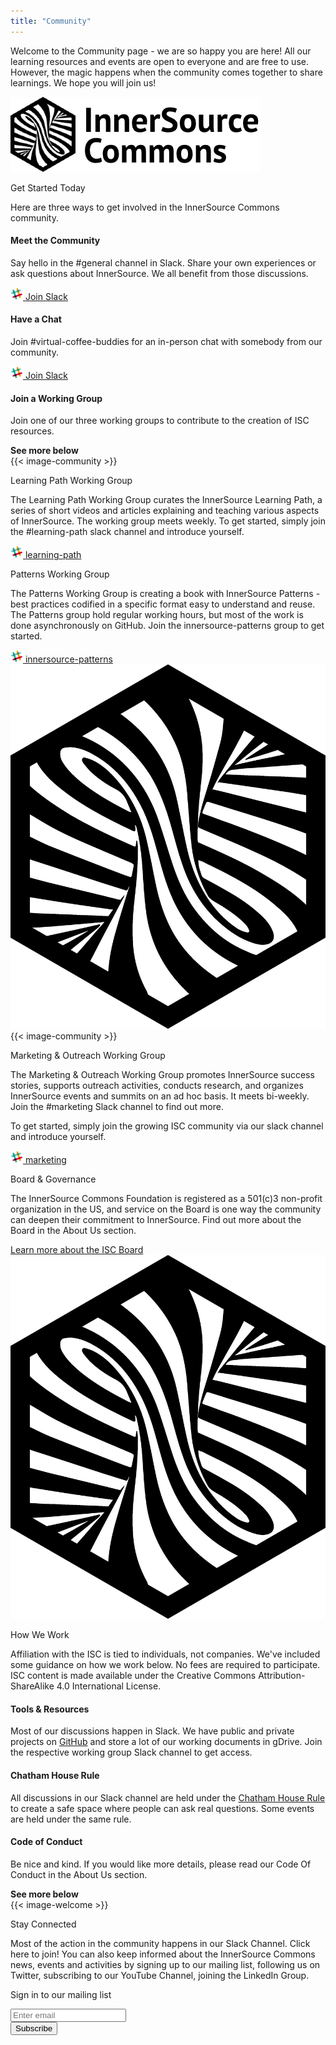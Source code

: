 ```yaml
---
title: "Community"
---
```


<section class="section">
  <div class="container">
    <div class="row align-items-center">
      <div class="col-md-6 order-2 order-md-1">
        <p>Welcome to the Community page - we are so happy you are here! All our learning resources and events are open to everyone and are free to use. However, the magic happens when the community comes together to share learnings. We hope you will join us!
        </p>
      </div>
      <div class="col-md-6 order-1 order-md-2 mb-4 mb-md-0">
        <img src="/images/logo.png" class="img-fluid">
      </div>
    </div>
  </div>
</section>

<section class="section bg-light">
  <div class="container">
    <div class="row justify-content-center">
      <div class="col-12 text-center">
        <p class="section-title mb-5 mt-3 h1">Get Started Today</p>
        <p>Here are three ways to get involved in the InnerSource Commons community.</p>
      </div>
      <div class="col-md-4 col-sm-6 mb-4">
        <div class="feature-card text-center">
          <i class="ti-hand-open mb-3"></i>
          <h4 class="mb-2">Meet the Community</h4>
          <p>Say hello in the #general channel in Slack. Share your own experiences or ask questions about InnerSource. We all benefit from those discussions.</p>
          <a href="/slack" class="btn btn-primary btn-sm text-lowercase"><img src="/images/slack.png" class="pr-1"/> Join Slack </a>
        </div>
      </div>
      <div class="col-md-4 col-sm-6 mb-4">
        <div class="feature-card text-center">
          <i class="ti-comment-alt mb-3"></i>
          <h4 class="mb-2">Have a Chat</h4>
          <p>Join #virtual-coffee-buddies for an in-person chat with somebody from our community.</p>
          <a href="/slack" class="btn btn-primary btn-sm text-lowercase"><img src="/images/slack.png" class="pr-1"/> Join Slack</a>
        </div>
      </div>
      <div class="col-md-4 col-sm-6 mb-4">
        <div class="feature-card text-center">
          <i class="ti-key mb-3"></i>
          <h4 class="mb-2">Join a Working Group</h4>
          <p>Join one of our three working groups to contribute to the creation of ISC resources.</p>
         <b>See more below</b>
        </div>
      </div>
    </div>
  </div>
</section>

<section class="section bg-light">
  <div class="container">
    <div class="row align-items-center">
      <div class="col-md-5 mb-4 mb-md-0">
        <div>
         {{< image-community >}}
        </div>
      </div>
      <div class="col-md-6 ">
        <p class="section-title h2">Learning Path Working Group</p>
        <p>The Learning Path Working Group curates the InnerSource Learning Path, a series of short videos and articles explaining and teaching various aspects of InnerSource. The working group meets weekly. To get started, simply join the #learning-path slack channel and introduce yourself.
        </p>
        <a href="/slack" class="btn btn-primary btn-sm text-lowercase"><img src="/images/slack.png" class="pr-1"/> learning-path</a>
      </div>
    </div>
  </div>
</section>

<section class="section">
  <div class="container">
    <div class="row align-items-center">
      <div class="col-md-6 order-2 order-md-1">
        <p class="section-title h2">Patterns Working Group</p>
        <p>The Patterns Working Group is creating a book with InnerSource Patterns - best practices codified in a specific format easy to understand and reuse. The Patterns group hold regular working hours, but most of the work is done asynchronously on GitHub. Join the innersource-patterns group to get started. 
        </p>
        <a href="/slack" class="btn btn-primary btn-sm text-lowercase"><img src="/images/slack.png" class="pr-1"/> innersource-patterns</a>
      </div>
      <div class="col-md-4 offset-md-1 order-1 order-md-2 mb-4 mb-md-0">
        <img src="/images/logo-big.png" class="img-fluid">
      </div>
    </div>
  </div>
</section>

<section class="section bg-light">
  <div class="container">
    <div class="row align-items-center">
      <div class="col-md-5 mb-4 mb-md-0">
        <div>
         {{< image-community >}}
        </div>
      </div>
      <div class="col-md-6 ">
        <p class="section-title h2">Marketing & Outreach Working Group</p>
        <p>The Marketing & Outreach Working Group promotes InnerSource success stories, supports outreach activities, conducts research, and organizes InnerSource events and summits on an ad hoc basis. It meets bi-weekly. Join the #marketing Slack channel to find out more.
        </p>
        <p>To get started, simply join the growing ISC community via our slack channel and introduce yourself.</p>
        <a href="/slack" class="btn btn-primary btn-sm text-lowercase"><img src="/images/slack.png" class="pr-1"/> marketing</a>
      </div>
    </div>
  </div>
</section>

<section class="section">
  <div class="container">
    <div class="row align-items-center">
      <div class="col-md-6 order-2 order-md-1">
        <p class="section-title h2">Board & Governance</p>
        <p>The InnerSource Commons Foundation is registered as a 501(c)3 non-profit organization in the US, and service on the Board is one way the community can deepen their commitment to InnerSource. Find out more about the Board in the About Us section.
        </p>
        <a href="/about/board/" class="btn-link">Learn more about the ISC Board <i class="ti-arrow-right"></i></a>
      </div>
      <div class="col-md-4 offset-md-1 order-1 order-md-2 mb-4 mb-md-0">
        <img src="/images/logo-big.png" class="img-fluid">
      </div>
    </div>
  </div>
</section>

<section class="section bg-light">
  <div class="container">
    <div class="row justify-content-center">
      <div class="col-12 text-center">
        <p class="section-title mb-5 mt-3 h1">How We Work</p>
        <p>Affiliation with the ISC is tied to individuals, not companies. We've included some guidance on how we work below. No fees are required to participate. ISC content is made available under the Creative Commons Attribution-ShareAlike 4.0 International License.</p>
      </div>
      <div class="col-md-4 col-sm-6 mb-4">
        <div class="feature-card text-center">
          <i class="ti-bookmark-alt mb-3"></i>
          <h4 class="mb-2">Tools & Resources</h4>
          <p>Most of our discussions happen in Slack. We have public and private projects on <a href="http://github.com/InnerSourceCommons"">GitHub</a> and store a lot of our working documents in gDrive. Join the respective working group Slack channel to get access.
          </p>
        </div>
      </div>
      <div class="col-md-4 col-sm-6 mb-4">
        <div class="feature-card text-center">
          <i class="ti-comments mb-3"></i>
          <h4 class="mb-2">Chatham House Rule</h4>
          <p>All discussions in our Slack channel are held under the <a href="https://www.chathamhouse.org/about-us/chatham-house-rule">Chatham House Rule</a> to create a safe space where people can ask real questions. Some events are held under the same rule.</p>
        </div>
      </div>
      <div class="col-md-4 col-sm-6 mb-4">
        <div class="feature-card text-center">
          <i class="ti-face-smile mb-3"></i>
          <h4 class="mb-2">Code of Conduct</h4>
          <p>Be nice and kind. If you would like more details, please read our Code Of Conduct in the About Us section. </p>
         <b>See more below</b>
        </div>
      </div>
    </div>
  </div>
</section>


<section class="section">
  <div class="container section shadow rounded-lg px-4">
    <div class="row align-items-center justify-content-center text-center text-md-left">
      <div class="col-lg-5 col-md-4 mb-4 mb-md-0">
        {{< image-welcome >}}
      </div>
      <div class="col-lg-6 col-md-7">
        <p class="h2 section-title">Stay Connected</p>
        <p class="mb-4">Most of the action in the community happens in our Slack Channel. Click here to join! You can also keep informed about the InnerSource Commons news, events and activities by signing up to our mailing list, following us on Twitter, subscribing to our YouTube Channel, joining the LinkedIn Group.</p>
        <p class="h3 section-title">Sign in to our mailing list</p>
        <div class="mailing-box">
          <form class="form-inline">
            <div class="form-group pr-3">
              <input type="email" class="form-control" id="exampleInputEmail1" aria-describedby="emailHelp" placeholder="Enter email">
            </div>
            <button type="submit" class="btn btn-primary">Subscribe</button>
          </form>
        </div>
      </div>
    </div>
  </div>
</section>
